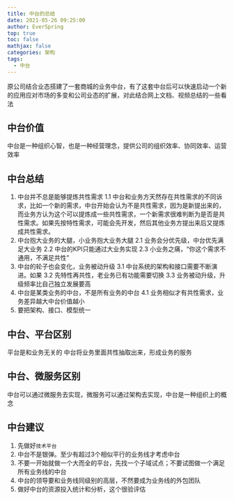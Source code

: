 ```yaml
---
title: 中台的总结
date: 2021-05-26 09:25:00
author: EverSpring
top: true
toc: false
mathjax: false
categories: 架构
tags:
  - 中台
---
```

原公司结合业态搭建了一套商城的业务中台，有了这套中台后可以快速启动一个新的应用应对市场的多变和公司业态的扩展，对此结合网上文档、视频总结的一些看法
## 中台价值
中台是一种组织心智，也是一种经营理念，提供公司的组织效率、协同效率、运营效率

## 中台总结
1. 中台并不总是能够提炼共性需求
	1.1 中台和业务方天然存在共性需求的不同诉求，比如一个新的需求，中台开始会认为不是共性需求，因为是新提出来的，而业务方认为这个可以提炼成一些共性需求，一个新需求很难判断为是否是共性需求。如果先按特性需求，可能会先开发，然后其他业务方提出来后又提炼成共性需求。
2. 中台抱大业务的大腿，小业务抱大业务大腿
	2.1 业务会分优先级，中台优先满足大业务
	2.2 中台的KPI只能通过大业务实现
	2.3 小业务之痛，“你这个需求不通用，不满足共性”
3. 中台的轮子也会变化，业务被动升级
	3.1  中台系统的架构和接口需要不断演进。如果
	3.2  先特性再共性，老业务已有功能需要切换
	3.3 业务被动升级，升级频率比自己独立发展要高
4. 中台是某类业务的中台，不是所有业务的中台
	4.1 业务相似才有共性需求，业务差异越大中台价值越小
5. 要把架构、接口、模型统一

## 中台、平台区别
平台是和业务无关的
中台将业务里面共性抽取出来，形成业务的服务

## 中台、微服务区别
中台可以通过微服务去实现，微服务可以通过架构去实现，中台是一种组织上的概念

## 中台建议
1. 先做好```技术平台```
2. 中台不是银弹。至少有超过3个相似平行的业务线才考虑中台
3. 不要一开始就做一个大而全的平台，先找一个子域试点；不要试图做一个满足所有业务线的中台
4. 中台的领导要和业务线同级别的高层，不然要成为业务线的外包团队
5. 做好中台的资源投入统计和分析，这个很验评估